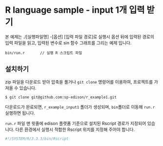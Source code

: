 # R language sample - input 1개 입력 받기



본 예제는 ./[실행파일명] -[옵션] [입력 파일 경로]로 실행시 옵션 뒤에 입력된 경로의 입력 파일을 읽고, 입력된 변수로 sin 함수 그래프를 그리는 예제 입니다.

```
bin/run.r       // 실행 R 스크립트 파일

```


## 설치하기

zip 파일을 다운로드 받아 압축을 풀거나 ```git clone``` 명령어를 이용하여, 프로젝트를 가져올 수 있습니다.

```
$ git clone git@github.com:sp-edison/r_example1.git
```

다운로드가 완료되면, ```r_example_input1``` 폴더가 생성되며, ```bin```폴더로 이동해 ```run.r``` 실행하면 됩니다.

```run.r``` 파일 맨 윗줄에 edison 플랫폼 기준으로 설치된 Rscript 경로가 지정되어 있습니다. 다른 환경에서 실행시 적합한 Rscript 위치를 지정해 주어야 합니다.

```bash
#!/SYSTEM/R/3.3.3/bin/Rscript
```


